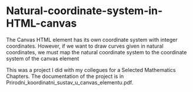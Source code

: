# Natural-coordinate-system-in-HTML-canvas
 The Canvas HTML element has its own coordinate system with integer coordinates. However, if we want to draw curves given in natural coordinates, we must map the natural coordinate system to the coordinate system of the canvas element

 This was a project I did with my collegues for a Selected Mathematics Chapters. The documentation of the project is in Prirodni_koordinatni_sustav_u_canvas_elementu.pdf.
